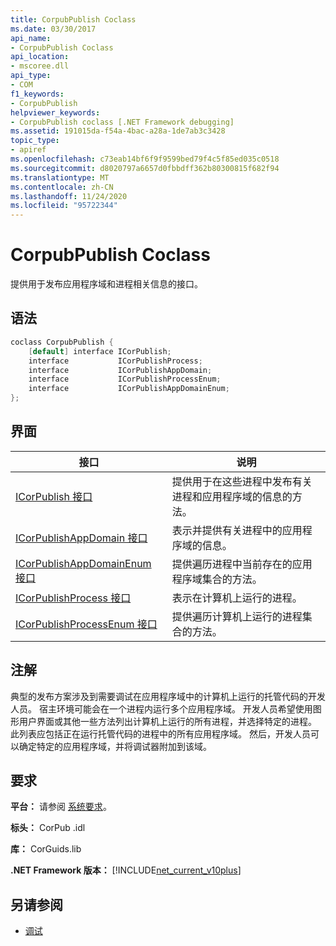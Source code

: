 ```yaml
---
title: CorpubPublish Coclass
ms.date: 03/30/2017
api_name:
- CorpubPublish Coclass
api_location:
- mscoree.dll
api_type:
- COM
f1_keywords:
- CorpubPublish
helpviewer_keywords:
- CorpubPublish coclass [.NET Framework debugging]
ms.assetid: 191015da-f54a-4bac-a28a-1de7ab3c3428
topic_type:
- apiref
ms.openlocfilehash: c73eab14bf6f9f9599bed79f4c5f85ed035c0518
ms.sourcegitcommit: d8020797a6657d0fbbdff362b80300815f682f94
ms.translationtype: MT
ms.contentlocale: zh-CN
ms.lasthandoff: 11/24/2020
ms.locfileid: "95722344"
---
```

# <a name="corpubpublish-coclass"></a>CorpubPublish Coclass

提供用于发布应用程序域和进程相关信息的接口。  
  
## <a name="syntax"></a>语法  
  
```cpp  
coclass CorpubPublish {  
    [default] interface ICorPublish;  
    interface           ICorPublishProcess;  
    interface           ICorPublishAppDomain;  
    interface           ICorPublishProcessEnum;  
    interface           ICorPublishAppDomainEnum;  
};  
```  
  
## <a name="interfaces"></a>界面  
  
|接口|说明|  
|---------------|-----------------|  
|[ICorPublish 接口](icorpublish-interface.md)|提供用于在这些进程中发布有关进程和应用程序域的信息的方法。|  
|[ICorPublishAppDomain 接口](icorpublishappdomain-interface.md)|表示并提供有关进程中的应用程序域的信息。|  
|[ICorPublishAppDomainEnum 接口](icorpublishappdomainenum-interface.md)|提供遍历进程中当前存在的应用程序域集合的方法。|  
|[ICorPublishProcess 接口](icorpublishprocess-interface.md)|表示在计算机上运行的进程。|  
|[ICorPublishProcessEnum 接口](icorpublishprocessenum-interface.md)|提供遍历计算机上运行的进程集合的方法。|  
  
## <a name="remarks"></a>注解  

 典型的发布方案涉及到需要调试在应用程序域中的计算机上运行的托管代码的开发人员。 宿主环境可能会在一个进程内运行多个应用程序域。 开发人员希望使用图形用户界面或其他一些方法列出计算机上运行的所有进程，并选择特定的进程。 此列表应包括正在运行托管代码的进程中的所有应用程序域。 然后，开发人员可以确定特定的应用程序域，并将调试器附加到该域。  
  
## <a name="requirements"></a>要求  

 **平台：** 请参阅 [系统要求](../../get-started/system-requirements.md)。  
  
 **标头：** CorPub .idl  
  
 **库：** CorGuids.lib  
  
 **.NET Framework 版本：**  [!INCLUDE[net_current_v10plus](../../../../includes/net-current-v10plus-md.md)]  
  
## <a name="see-also"></a>另请参阅

- [调试](index.md)
